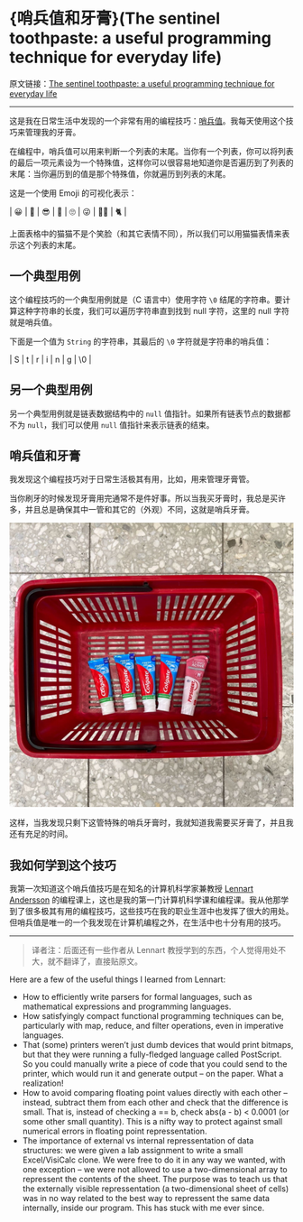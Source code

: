 # {哨兵值和牙膏}(The sentinel toothpaste: a useful programming technique for everyday life)

原文链接：[The sentinel toothpaste: a useful programming technique for everyday life](https://dunkels.com/adam/sentinel-toothpaste/)

- - -

这是我在日常生活中发现的一个非常有用的编程技巧：[哨兵值](https://en.wikipedia.org/wiki/Sentinel_value)。我每天使用这个技巧来管理我的牙膏。

在编程中，哨兵值可以用来判断一个列表的末尾。当你有一个列表，你可以将列表的最后一项元素设为一个特殊值，这样你可以很容易地知道你是否遍历到了列表的末尾：当你遍历到的值是那个特殊值，你就遍历到列表的末尾。

这是一个使用 Emoji 的可视化表示：

| 😀 | 🥰 | 😎 | 🤗 | 🙄 | 😜 | 😮‍💨 | 🐈 |

上面表格中的猫猫不是个笑脸（和其它表情不同），所以我们可以用猫猫表情来表示这个列表的末尾。

## 一个典型用例

这个编程技巧的一个典型用例就是（C 语言中）使用字符 ``\0`` 结尾的字符串。要计算这种字符串的长度，我们可以遍历字符串直到找到 null 字符，这里的 null 字符就是哨兵值。

下面是一个值为 ``String`` 的字符串，其最后的 ``\0`` 字符就是字符串的哨兵值：

| S | t | r | i | n | g | \0 |

## 另一个典型用例

另一个典型用例就是链表数据结构中的 ``null`` 值指针。如果所有链表节点的数据都不为 ``null``，我们可以使用 ``null`` 值指针来表示链表的结束。

## 哨兵值和牙膏

我发现这个编程技巧对于日常生活极其有用，比如，用来管理牙膏管。

当你刷牙的时候发现牙膏用完通常不是件好事。所以当我买牙膏时，我总是买许多，并且总是确保其中一管和其它的（外观）不同，这就是哨兵牙膏。

![哨兵牙膏](.哨兵值和牙膏/sentinel-toothpaste.jpg)

这样，当我发现只剩下这管特殊的哨兵牙膏时，我就知道我需要买牙膏了，并且我还有充足的时间。

## 我如何学到这个技巧

我第一次知道这个哨兵值技巧是在知名的计算机科学家兼教授 [Lennart Andersson](https://cs.lth.se/lennart-andersson/) 的编程课上，这也是我的第一门计算机科学课和编程课。我从他那学到了很多极其有用的编程技巧，这些技巧在我的职业生涯中也发挥了很大的用处。但哨兵值是唯一的一个我发现在计算机编程之外，在生活中也十分有用的技巧。

- - -

> 译者注：后面还有一些作者从 Lennart 教授学到的东西，个人觉得用处不大，就不翻译了，直接贴原文。

Here are a few of the useful things I learned from Lennart:

- How to efficiently write parsers for formal languages, such as mathematical expressions and programming languages.
- How satisfyingly compact functional programming techniques can be, particularly with map, reduce, and filter operations, even in imperative languages.
- That (some) printers weren’t just dumb devices that would print bitmaps, but that they were running a fully-fledged language called PostScript. So you could manually write a piece of code that you could send to the printer, which would run it and generate output – on the paper. What a realization!
- How to avoid comparing floating point values directly with each other – instead, subtract them from each other and check that the difference is small. That is, instead of checking a == b, check abs(a - b) < 0.0001 (or some other small quantity). This is a nifty way to protect against small numerical errors in floating point repressentation.
- The importance of external vs internal repressentation of data structures: we were given a lab assignment to write a small Excel/VisiCalc clone. We were free to do it in any way we wanted, with one exception – we were not allowed to use a two-dimensional array to repressent the contents of the sheet. The purpose was to teach us that the externally visible repressentation (a two-dimensional sheet of cells) was in no way related to the best way to repressent the same data internally, inside our program. This has stuck with me ever since.
